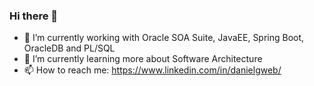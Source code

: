### Hi there 👋

- 🔭 I’m currently working with Oracle SOA Suite, JavaEE, Spring Boot, OracleDB and PL/SQL
- 🌱 I’m currently learning more about Software Architecture
- 📫 How to reach me: https://www.linkedin.com/in/danielgweb/
